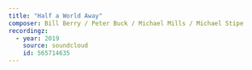 ```yaml
---
title: "Half a World Away"
composer: Bill Berry / Peter Buck / Michael Mills / Michael Stipe
recordingz:
  - year: 2019
    source: soundcloud
    id: 565714635
---
```


